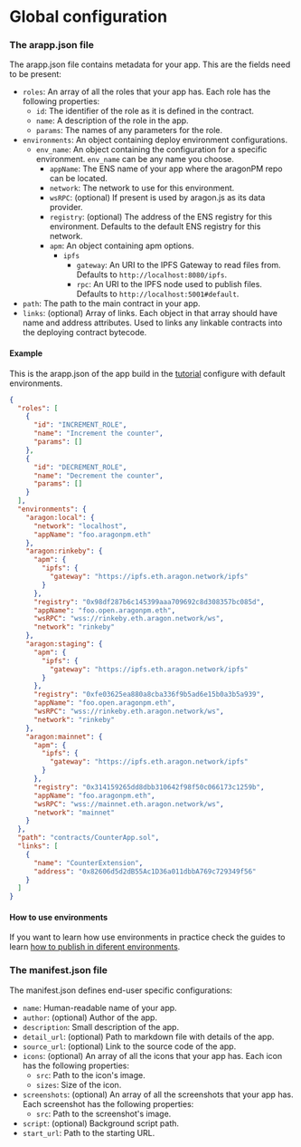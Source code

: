 # Global configuration



### The arapp.json file

The arapp.json file contains metadata for your app. This are the fields need to be present:

* `roles`: An array of all the roles that your app has. Each role has the following properties:
  * `id`: The identifier of the role as it is defined in the contract.
  * `name`: A description of the role in the app.
  * `params`: The names of any parameters for the role.
* `environments`: An object containing deploy environment configurations.
  * `env_name`: An object containing the configuration for a specific environment. `env_name` can be any name you choose.
    * `appName`: The ENS name of your app where the aragonPM repo can be located.
    * `network`: The network to use for this environment.
    * `wsRPC`: (optional) If present is used by aragon.js as its data provider.
    * `registry`: (optional) The address of the ENS registry for this environment. Defaults to the default ENS registry for this network.
    * `apm`: An object containing apm options.
      * `ipfs`
        * `gateway`: An URI to the IPFS Gateway to read files from. Defaults to `http://localhost:8080/ipfs`.
        * `rpc`: An URI to the IPFS node used to publish files. Defaults to `http://localhost:5001#default`.
* `path`: The path to the main contract in your app.
* `links`: (optional) Array of links. Each object in that array should have name and address attributes. Used to links any linkable contracts into the deploying contract bytecode.

#### Example <a href="#example" id="example"></a>

This is the arapp.json of the app build in the [tutorial](https://hack.aragon.org/docs/tutorial) configure with default environments.

```json
{
  "roles": [
    {
      "id": "INCREMENT_ROLE",
      "name": "Increment the counter",
      "params": []
    },
    {
      "id": "DECREMENT_ROLE",
      "name": "Decrement the counter",
      "params": []
    }
  ],
  "environments": {
    "aragon:local": {
      "network": "localhost",
      "appName": "foo.aragonpm.eth"
    },
    "aragon:rinkeby": {
      "apm": {
        "ipfs": {
          "gateway": "https://ipfs.eth.aragon.network/ipfs"
        }
      },
      "registry": "0x98df287b6c145399aaa709692c8d308357bc085d",
      "appName": "foo.open.aragonpm.eth",
      "wsRPC": "wss://rinkeby.eth.aragon.network/ws",
      "network": "rinkeby"
    },
    "aragon:staging": {
      "apm": {
        "ipfs": {
          "gateway": "https://ipfs.eth.aragon.network/ipfs"
        }
      },
      "registry": "0xfe03625ea880a8cba336f9b5ad6e15b0a3b5a939",
      "appName": "foo.open.aragonpm.eth",
      "wsRPC": "wss://rinkeby.eth.aragon.network/ws",
      "network": "rinkeby"
    },
    "aragon:mainnet": {
      "apm": {
        "ipfs": {
          "gateway": "https://ipfs.eth.aragon.network/ipfs"
        }
      },
      "registry": "0x314159265dd8dbb310642f98f50c066173c1259b",
      "appName": "foo.aragonpm.eth",
      "wsRPC": "wss://mainnet.eth.aragon.network/ws",
      "network": "mainnet"
    }
  },
  "path": "contracts/CounterApp.sol",
  "links": [
    {
      "name": "CounterExtension",
      "address": "0x82606d5d2dB55Ac1D36a011dbbA769c729349f56"
    }
  ]
}
```

#### How to use environments <a href="#how-to-use-environments" id="how-to-use-environments"></a>

If you want to learn how use environments in practice check the guides to learn [how to publish in diferent environments](https://hack.aragon.org/docs/guides-publish).

### The manifest.json file <a href="#the-manifestjson-file" id="the-manifestjson-file"></a>

The manifest.json defines end-user specific configurations:

* `name`: Human-readable name of your app.
* `author`: (optional) Author of the app.
* `description`: Small description of the app.
* `detail_url`: (optional) Path to markdown file with details of the app.
* `source_url`: (optional) Link to the source code of the app.
* `icons`: (optional) An array of all the icons that your app has. Each icon has the following properties:
  * `src`: Path to the icon's image.
  * `sizes`: Size of the icon.
* `screenshots`: (optional) An array of all the screenshots that your app has. Each screenshot has the following properties:
  * `src`: Path to the screenshot's image.
* `script`: (optional) Background script path.
* `start_url`: Path to the starting URL.
